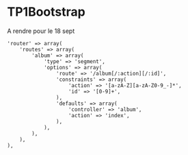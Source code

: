 # TP1Bootstrap
A rendre pour le 18 sept

    'router' => array(
        'routes' => array(
            'album' => array(
                'type' => 'segment',
                'options' => array(
                    'route' => '/album[/:action][/:id]',
                    'constraints' => array(
                        'action' => '[a-zA-Z][a-zA-Z0-9_-]*',
                        'id' => '[0-9]+',
                    ),
                    'defaults' => array(
                        'controller' => 'album',
                        'action' => 'index',
                    ),
                ),
            ),
        ),
    ),
